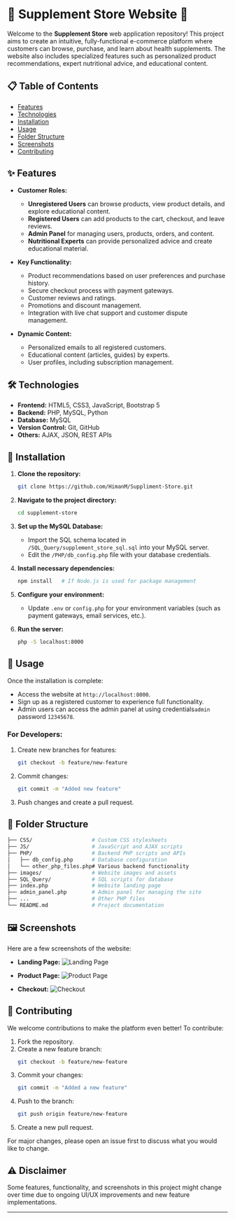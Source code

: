 
# 🛒 **Supplement Store Website** 🌱

Welcome to the **Supplement Store** web application repository! This project aims to create an intuitive, fully-functional e-commerce platform where customers can browse, purchase, and learn about health supplements. The website also includes specialized features such as personalized product recommendations, expert nutritional advice, and educational content.

## 📋 **Table of Contents**
- [Features](#features)
- [Technologies](#technologies)
- [Installation](#installation)
- [Usage](#usage)
- [Folder Structure](#folder-structure)
- [Screenshots](#screenshots)
- [Contributing](#contributing)

## ✨ **Features**

- **Customer Roles:**
  - **Unregistered Users** can browse products, view product details, and explore educational content.
  - **Registered Users** can add products to the cart, checkout, and leave reviews.
  - **Admin Panel** for managing users, products, orders, and content.
  - **Nutritional Experts** can provide personalized advice and create educational material.

- **Key Functionality:**
  - Product recommendations based on user preferences and purchase history.
  - Secure checkout process with payment gateways.
  - Customer reviews and ratings.
  - Promotions and discount management.
  - Integration with live chat support and customer dispute management.

- **Dynamic Content:**
  - Personalized emails to all registered customers.
  - Educational content (articles, guides) by experts.
  - User profiles, including subscription management.

## 🛠 **Technologies**

- **Frontend:** HTML5, CSS3, JavaScript, Bootstrap 5
- **Backend:** PHP, MySQL, Python
- **Database:** MySQL
- **Version Control:** Git, GitHub
- **Others:** AJAX, JSON, REST APIs

## 🚀 **Installation**

1. **Clone the repository:**
   ```bash
   git clone https://github.com/HimanM/Suppliment-Store.git
   ```
2. **Navigate to the project directory:**
   ```bash
   cd supplement-store
   ```
3. **Set up the MySQL Database:**
   - Import the SQL schema located in `/SQL_Query/supplement_store_sql.sql` into your MySQL server.
   - Edit the `/PHP/db_config.php` file with your database credentials.

4. **Install necessary dependencies:**
   ```bash
   npm install   # If Node.js is used for package management
   ```

5. **Configure your environment:**
   - Update `.env` or `config.php` for your environment variables (such as payment gateways, email services, etc.).

6. **Run the server:**
   ```bash
   php -S localhost:8000
   ```

## 🎯 **Usage**

Once the installation is complete:

- Access the website at `http://localhost:8000`.
- Sign up as a registered customer to experience full functionality.
- Admin users can access the admin panel at using credentials`admin` password `12345678`.

### **For Developers:**
1. Create new branches for features:
   ```bash
   git checkout -b feature/new-feature
   ```
2. Commit changes:
   ```bash
   git commit -m "Added new feature"
   ```
3. Push changes and create a pull request.

## 📂 **Folder Structure**

```bash
├── CSS/                   # Custom CSS stylesheets
├── JS/                    # JavaScript and AJAX scripts
├── PHP/                   # Backend PHP scripts and APIs
│   ├── db_config.php      # Database configuration
│   └── other_php_files.php# Various backend functionality
├── images/                # Website images and assets
├── SQL_Query/             # SQL scripts for database
├── index.php              # Website landing page
├── admin_panel.php        # Admin panel for managing the site
├── ...                    # Other PHP files
└── README.md              # Project documentation
```

## 🖼️ **Screenshots**

Here are a few screenshots of the website:

- **Landing Page:**
  ![Landing Page](https://i.ibb.co/FDRMWhG/image.png)

- **Product Page:**
  ![Product Page](https://i.ibb.co/KwDM6nc/image.png)

- **Checkout:**
  ![Checkout](https://i.ibb.co/CJ8c0qX/image.png)

## 📝 **Contributing**

We welcome contributions to make the platform even better! To contribute:

1. Fork the repository.
2. Create a new feature branch:
   ```bash
   git checkout -b feature/new-feature
   ```
3. Commit your changes:
   ```bash
   git commit -m "Added a new feature"
   ```
4. Push to the branch:
   ```bash
   git push origin feature/new-feature
   ```
5. Create a new pull request.

For major changes, please open an issue first to discuss what you would like to change.

## ⚠️ **Disclaimer**
Some features, functionality, and screenshots in this project might change over time due to ongoing UI/UX improvements and new feature implementations.


---
